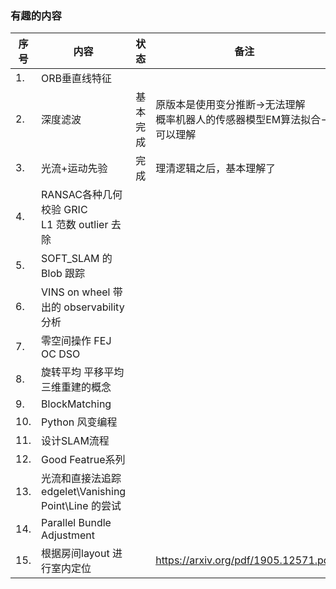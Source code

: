 <!--
 * @Author: Liu Weilong
 * @Date: 2021-01-29 16:41:49
 * @LastEditors: Liu Weilong
 * @LastEditTime: 2021-03-10 07:20:06
 * @FilePath: /3rd-test-learning/work_record/learning_task/week_plan_collection_2021/interesting_target.md
 * @Description: 
-->
### 有趣的内容
序号|内容|状态|备注
---|---|---|---
1. |ORB垂直线特征||           
2. |深度滤波|基本完成|原版本是使用变分推断->无法理解<br>概率机器人的传感器模型EM算法拟合->可以理解            
3. |光流+运动先验|完成|理清逻辑之后，基本理解了
4. |RANSAC各种几何校验 GRIC <br>L1 范数 outlier 去除||
5. |SOFT_SLAM 的 Blob 跟踪||
6. |VINS on wheel 带出的 observability 分析||
7. |零空间操作 FEJ OC DSO||
8. |旋转平均 平移平均 三维重建的概念||
9. |BlockMatching||
10. |Python 风变编程||
11. |设计SLAM流程||  
12. |Good Featrue系列||
13. |光流和直接法追踪edgelet\Vanishing Point\Line 的尝试||
14. |Parallel Bundle Adjustment ||
15. |根据房间layout 进行室内定位||https://arxiv.org/pdf/1905.12571.pdf
